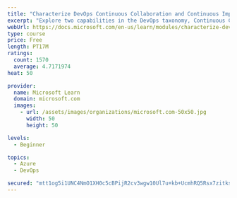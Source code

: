 ```yaml
---
title: "Characterize DevOps Continuous Collaboration and Continuous Improvement"
excerpt: "Explore two capabilities in the DevOps taxonomy, Continuous Collaboration and Continuous Improvement."
webUrl: https://docs.microsoft.com/en-us/learn/modules/characterize-devops-continous-collaboration-improvement/
type: course
price: Free
length: PT17M
ratings:
  count: 1570
  average: 4.7171974
heat: 50

provider:
  name: Microsoft Learn
  domain: microsoft.com
  images:
    - url: /assets/images/organizations/microsoft.com-50x50.jpg
      width: 50
      height: 50

levels:
  - Beginner

topics:
  - Azure
  - DevOps

secured: "mtt1og5i1UNC4NmO1XH0c5cBPijR2cv3wgw10Ul7u+kb+UcmhRQ5Rsx7zitkskPwEiOPPp/spuDkQTAzJM8fTtLbQGdVjsKrrlcM/FrAaIfML1EgTjuHU/7Ck8w2m0SYrHRvRGP/KyPRaB+PgjdUCOsV2+wSMfFJiKsLr5fTC+ORupOeVJsU6vw80WmULMCZyM2r3YrXbkE5iDBmuiL6uE9SlFBsZS8UiclDcbsVqIsI5U3JTG/+0MbpdxvIKanw4f8R1WF9mRyCsCriAYaiWUbOFjPYWiEC1ccGGc4F8iTxzldZ4CivXigxgjweK4RHyPc4xpmBjfJd05kRNv6OU1/o/LQpFHitemvDHEz+iQIltLinR6uZVfgPTq4jDBbq4pPeR7VYv9yoHYCuGMskhl7JRlICkZVfo2UHUFhTjZs=;01IYRCv5J8njTUu53qbxVg=="
---
```


